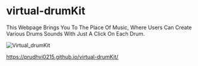 # virtual-drumKit



This Webpage Brings You To The Place Of Music, Where Users Can Create Various Drums Sounds With Just A Click On Each Drum.



![Virtual_drumKit](https://user-images.githubusercontent.com/53406891/141674666-7035dcf4-7784-411f-b05a-e253ffd31abd.png)




https://prudhvi0215.github.io/virtual-drumKit/
